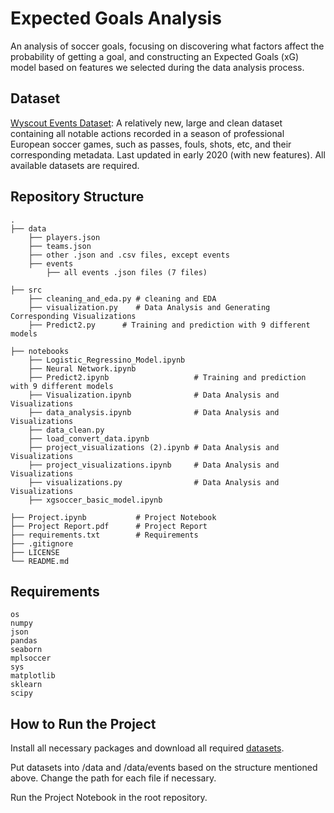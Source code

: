 # Expected Goals Analysis 
An analysis of soccer goals, focusing on discovering what factors affect the probability of getting a goal, and constructing an Expected Goals (xG) model based on features we selected during the data analysis process. 


## Dataset

[Wyscout Events Dataset](https://figshare.com/collections/Soccer_match_event_dataset/4415000/2): A relatively new, large and clean dataset containing all notable actions recorded in a season of professional European soccer games, such as passes, fouls, shots, etc, and their corresponding metadata. Last updated in early 2020 (with new features).  All available datasets are required. 


## Repository Structure 
    .
    ├── data  
        ├── players.json
        ├── teams.json
        ├── other .json and .csv files, except events 
        ├── events
            ├── all events .json files (7 files) 
            
    ├── src 
        ├── cleaning_and_eda.py # cleaning and EDA 
        ├── visualization.py    # Data Analysis and Generating Corresponding Visualizations 
        ├── Predict2.py      # Training and prediction with 9 different models
        
    ├── notebooks  
        ├── Logistic_Regressino_Model.ipynb 
        ├── Neural Network.ipynb                  
        ├── Predict2.ipynb                   # Training and prediction with 9 different models
        ├── Visualization.ipynb              # Data Analysis and Visualizations
        ├── data_analysis.ipynb              # Data Analysis and Visualizations
        ├── data_clean.py
        ├── load_convert_data.ipynb
        ├── project_visualizations (2).ipynb # Data Analysis and Visualizations
        ├── project_visualizations.ipynb     # Data Analysis and Visualizations
        ├── visualizations.py                # Data Analysis and Visualizations
        ├── xgsoccer_basic_model.ipynb  
        
    ├── Project.ipynb           # Project Notebook 
    ├── Project Report.pdf      # Project Report 
    ├── requirements.txt        # Requirements 
    ├── .gitignore              
    ├── LICENSE
    └── README.md

## Requirements 
    os 
    numpy 
    json 
    pandas 
    seaborn 
    mplsoccer 
    sys 
    matplotlib 
    sklearn
    scipy  





## How to Run the Project
Install all necessary packages and download all required [datasets](https://figshare.com/collections/Soccer_match_event_dataset/4415000/2). 


Put datasets into /data and /data/events based on the structure mentioned above. 
Change the path for each file if necessary.
  
Run the Project Notebook in the root repository.  





